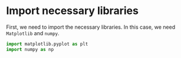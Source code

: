 # Import necessary libraries

First, we need to import the necessary libraries. In this case, we need `Matplotlib` and `numpy`.

```python
import matplotlib.pyplot as plt
import numpy as np
```
